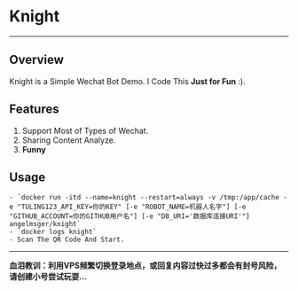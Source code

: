 # Knight
***
## Overview
Knight is a Simple Wechat Bot Demo. I Code This **Just for Fun** :).
## Features
1. Support Most of Types of Wechat.
2. Sharing Content Analyze.
3. **Funny**
## Usage
    - `docker run -itd --name=knight --restart=always -v /tmp:/app/cache -e "TULING123_API_KEY=你的KEY" [-e "ROBOT_NAME=机器人名字"] [-e "GITHUB_ACCOUNT=你的GITHUB用户名"] [-e "DB_URI='数据库连接URI'"] angelmsger/knight`
    - `docker logs knight`
    - Scan The QR Code And Start.
***
**血泪教训：利用VPS频繁切换登录地点，或回复内容过快过多都会有封号风险，请创建小号尝试玩耍...**
